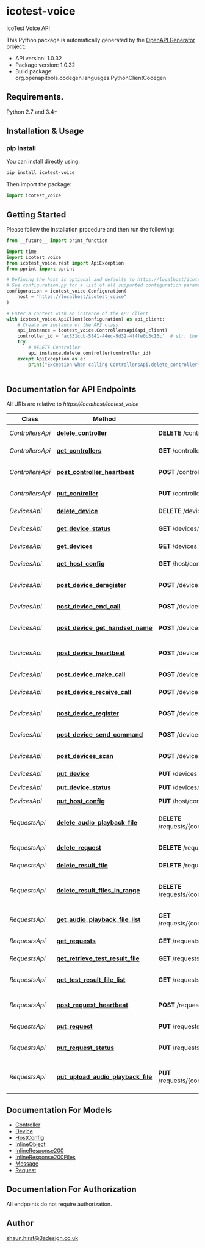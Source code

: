 # icotest-voice
IcoTest Voice API

This Python package is automatically generated by the [OpenAPI Generator](https://openapi-generator.tech) project:

- API version: 1.0.32
- Package version: 1.0.32
- Build package: org.openapitools.codegen.languages.PythonClientCodegen

## Requirements.

Python 2.7 and 3.4+

## Installation & Usage
### pip install

You can install directly using:

```bash
pip install icotest-voice
```

Then import the package:
```python
import icotest_voice
```

## Getting Started

Please follow the installation procedure and then run the following:

```python
from __future__ import print_function

import time
import icotest_voice
from icotest_voice.rest import ApiException
from pprint import pprint

# Defining the host is optional and defaults to https://localhost/icotest_voice
# See configuration.py for a list of all supported configuration parameters.
configuration = icotest_voice.Configuration(
    host = "https://localhost/icotest_voice"
)

# Enter a context with an instance of the API client
with icotest_voice.ApiClient(configuration) as api_client:
    # Create an instance of the API class
    api_instance = icotest_voice.ControllersApi(api_client)
    controller_id = 'ac331ccb-5841-44ec-9d32-4f4fe0c3c16c'  # str: the unique id of the controller
    try:
        # DELETE Controller
        api_instance.delete_controller(controller_id)
    except ApiException as e:
        print("Exception when calling ControllersApi.delete_controller(): %s\n" % e)
    
```

## Documentation for API Endpoints

All URIs are relative to *https://localhost/icotest_voice*

Class | Method | HTTP request | Description
------------ | ------------- | ------------- | -------------
*ControllersApi* | [**delete_controller**](docs/ControllersApi.md#delete_controller) | **DELETE** /controllers | DELETE Controller
*ControllersApi* | [**get_controllers**](docs/ControllersApi.md#get_controllers) | **GET** /controllers | GET controllers
*ControllersApi* | [**post_controller_heartbeat**](docs/ControllersApi.md#post_controller_heartbeat) | **POST** /controllers/{controller_id}/heartbeat | POST Controller heartbeat
*ControllersApi* | [**put_controller**](docs/ControllersApi.md#put_controller) | **PUT** /controllers | PUT controller
*DevicesApi* | [**delete_device**](docs/DevicesApi.md#delete_device) | **DELETE** /devices | DELETE Device
*DevicesApi* | [**get_device_status**](docs/DevicesApi.md#get_device_status) | **GET** /devices/{device_id}/status | GET device status
*DevicesApi* | [**get_devices**](docs/DevicesApi.md#get_devices) | **GET** /devices | GET devices
*DevicesApi* | [**get_host_config**](docs/DevicesApi.md#get_host_config) | **GET** /host/config | Your GET endpoint
*DevicesApi* | [**post_device_deregister**](docs/DevicesApi.md#post_device_deregister) | **POST** /devices/{device_id}/deregister | POST deregister device
*DevicesApi* | [**post_device_end_call**](docs/DevicesApi.md#post_device_end_call) | **POST** /devices/{device_id}/end_call | POST end call
*DevicesApi* | [**post_device_get_handset_name**](docs/DevicesApi.md#post_device_get_handset_name) | **POST** /devices/{device_id}/get_handset_name | POST get handset name
*DevicesApi* | [**post_device_heartbeat**](docs/DevicesApi.md#post_device_heartbeat) | **POST** /devices/{device_id}/heartbeat | POST Device heartbeat
*DevicesApi* | [**post_device_make_call**](docs/DevicesApi.md#post_device_make_call) | **POST** /devices/{device_id}/make_call | POST make call
*DevicesApi* | [**post_device_receive_call**](docs/DevicesApi.md#post_device_receive_call) | **POST** /devices/{device_id}/receive_call | POST receive call
*DevicesApi* | [**post_device_register**](docs/DevicesApi.md#post_device_register) | **POST** /devices/{device_id}/register | POST register device
*DevicesApi* | [**post_device_send_command**](docs/DevicesApi.md#post_device_send_command) | **POST** /devices/{device_id}/send_command | POST send command
*DevicesApi* | [**post_devices_scan**](docs/DevicesApi.md#post_devices_scan) | **POST** /devices/{controller_id}/scan | POST device scan
*DevicesApi* | [**put_device**](docs/DevicesApi.md#put_device) | **PUT** /devices | PUT device
*DevicesApi* | [**put_device_status**](docs/DevicesApi.md#put_device_status) | **PUT** /devices/{device_id}/status | PUT device status
*DevicesApi* | [**put_host_config**](docs/DevicesApi.md#put_host_config) | **PUT** /host/config | 
*RequestsApi* | [**delete_audio_playback_file**](docs/RequestsApi.md#delete_audio_playback_file) | **DELETE** /requests/{controller_id}/delete_audio_playback_file | DELETE audio playback file
*RequestsApi* | [**delete_request**](docs/RequestsApi.md#delete_request) | **DELETE** /requests | DELETE request
*RequestsApi* | [**delete_result_file**](docs/RequestsApi.md#delete_result_file) | **DELETE** /requests/{request_id}/delete_result_file | DELETE result file
*RequestsApi* | [**delete_result_files_in_range**](docs/RequestsApi.md#delete_result_files_in_range) | **DELETE** /requests/{controller_id}/delete_result_files_in_range | DELETE result files in date-time range
*RequestsApi* | [**get_audio_playback_file_list**](docs/RequestsApi.md#get_audio_playback_file_list) | **GET** /requests/{controller_id}/get_audio_playback_file_list | GET audio playback file list
*RequestsApi* | [**get_requests**](docs/RequestsApi.md#get_requests) | **GET** /requests | GET requests
*RequestsApi* | [**get_retrieve_test_result_file**](docs/RequestsApi.md#get_retrieve_test_result_file) | **GET** /requests/{request_id}/retrieve_result_file | GET test result file
*RequestsApi* | [**get_test_result_file_list**](docs/RequestsApi.md#get_test_result_file_list) | **GET** /requests/{controller_id}/get_result_file_list | GET test result file list
*RequestsApi* | [**post_request_heartbeat**](docs/RequestsApi.md#post_request_heartbeat) | **POST** /requests/{request_id}/heartbeat | POST request heartbeat
*RequestsApi* | [**put_request**](docs/RequestsApi.md#put_request) | **PUT** /requests | PUT request
*RequestsApi* | [**put_request_status**](docs/RequestsApi.md#put_request_status) | **PUT** /requests/{request_id}/status | PUT request status
*RequestsApi* | [**put_upload_audio_playback_file**](docs/RequestsApi.md#put_upload_audio_playback_file) | **PUT** /requests/{controller_id}/upload_audio_playback_file | PUT upload audio playback file


## Documentation For Models

 - [Controller](docs/Controller.md)
 - [Device](docs/Device.md)
 - [HostConfig](docs/HostConfig.md)
 - [InlineObject](docs/InlineObject.md)
 - [InlineResponse200](docs/InlineResponse200.md)
 - [InlineResponse200Files](docs/InlineResponse200Files.md)
 - [Message](docs/Message.md)
 - [Request](docs/Request.md)


## Documentation For Authorization

 All endpoints do not require authorization.

## Author

shaun.hirst@3adesign.co.uk


